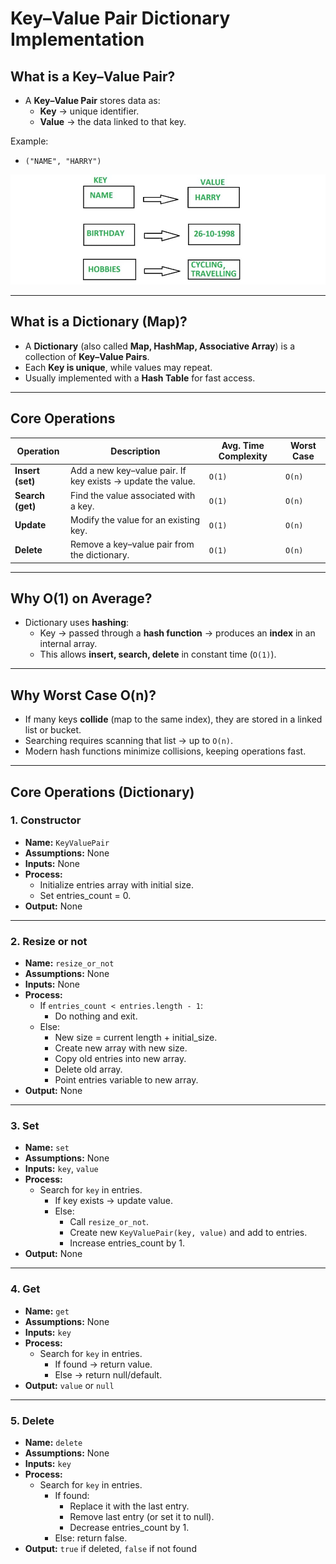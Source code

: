 # Key–Value Pair Dictionary Implementation

## What is a Key–Value Pair?

- A **Key–Value Pair** stores data as:  
  - **Key** → unique identifier.  
  - **Value** → the data linked to that key.  

Example:  

- `("NAME", "HARRY")`  

![Example](image.png)

---

## What is a Dictionary (Map)?

- A **Dictionary** (also called **Map, HashMap, Associative Array**) is a collection of **Key–Value Pairs**.  
- Each **Key is unique**, while values may repeat.  
- Usually implemented with a **Hash Table** for fast access.  

---

## Core Operations

| Operation       | Description                                                                 | Avg. Time Complexity | Worst Case |
|-----------------|-----------------------------------------------------------------------------|----------------------|------------|
| **Insert (set)**| Add a new key–value pair. If key exists → update the value.                 | `O(1)`               | `O(n)`    |
| **Search (get)**| Find the value associated with a key.                                       | `O(1)`               | `O(n)`    |
| **Update**      | Modify the value for an existing key.                                       | `O(1)`               | `O(n)`    |
| **Delete**      | Remove a key–value pair from the dictionary.                                | `O(1)`               | `O(n)`    |

---

## Why O(1) on Average?

- Dictionary uses **hashing**:  
  - Key → passed through a **hash function** → produces an **index** in an internal array.  
  - This allows **insert, search, delete** in constant time (`O(1)`).  

---

## Why Worst Case O(n)?

- If many keys **collide** (map to the same index), they are stored in a linked list or bucket.  
- Searching requires scanning that list → up to `O(n)`.  
- Modern hash functions minimize collisions, keeping operations fast.  

---

## Core Operations (Dictionary)

### 1. Constructor

- **Name:** `KeyValuePair`
- **Assumptions:** None
- **Inputs:** None
- **Process:**  
  - Initialize entries array with initial size.  
  - Set entries_count = 0.  
- **Output:** None  

---

### 2. Resize or not

- **Name:** `resize_or_not`
- **Assumptions:** None
- **Inputs:** None
- **Process:**  
  - If `entries_count < entries.length - 1`:  
    - Do nothing and exit.  
  - Else:  
    - New size = current length + initial_size.  
    - Create new array with new size.  
    - Copy old entries into new array.  
    - Delete old array.  
    - Point entries variable to new array.  
- **Output:** None  

---

### 3. Set

- **Name:** `set`
- **Assumptions:** None
- **Inputs:** `key`, `value`
- **Process:**  
  - Search for `key` in entries.  
    - If key exists → update value.  
    - Else:  
      - Call `resize_or_not`.  
      - Create new `KeyValuePair(key, value)` and add to entries.  
      - Increase entries_count by 1.  
- **Output:** None  

---

### 4. Get

- **Name:** `get`
- **Assumptions:** None
- **Inputs:** `key`
- **Process:**  
  - Search for `key` in entries.  
    - If found → return value.  
    - Else → return null/default.  
- **Output:** `value` or `null`

---

### 5. Delete

- **Name:** `delete`
- **Assumptions:** None
- **Inputs:** `key`
- **Process:**  
  - Search for `key` in entries.  
    - If found:  
      - Replace it with the last entry.  
      - Remove last entry (or set it to null).  
      - Decrease entries_count by 1.  
    - Else: return false.  
- **Output:** `true` if deleted, `false` if not found  
